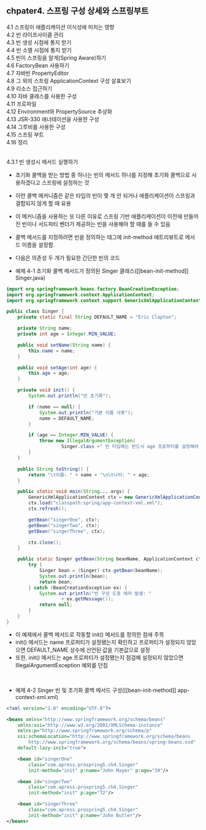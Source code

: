 ## chpater4. 스프링 구성 상세와 스프링부트

4.1 스프링이 애플리케이션 이식성에 미치는 영향 <br>
4.2 빈 라이프사이클 관리 <br>
4.3 빈 생성 시점에 통지 받기 <br>
4.4 빈 소멸 시점에 통지 받기 <br>
4.5 빈이 스프링을 알게(Spring Aware)하기 <br>
4.6 FactoryBean 사용하기 <br>
4.7 자바빈 PropertyEditor <br>
4.8 그 외의 스프링 ApplicationContext 구성 살표보기 <br>
4.9 리소스 접근하기 <br>
4.10 자바 클래스를 사용한 구성 <br>
4.11 프로파일 <br>
4.12 Environment와 PropertySource 추상화 <br>
4.13 JSR-330 애너테이션을 사용한 구성 <br>
4.14 그루비를 사용한 구성 <br>
4.15 스프링 부트 <br>
4.16 정리 <br>
<br>


4.3.1 빈 생성시 메서드 실행하기

* 초기화 콜백을 받는 방법 중 하나는 빈의 메서드 하나를 지정해 초기화 콜백으로 사용하겠다고 스프링에 설정하는 것
* 이런 콜백 메커니즘은 같은 타입의 빈이 몇 개 안 되거나 애플리케이션이 스프링과 결합되지 않게 할 때 유용
* 이 메커니즘을 사용하는 또 다른 이유로 스프링 기반 애플리케이션이 이전에 만들어진 빈이나 서드파티 벤더가 제공하는 빈을 사용해야 할 때를 들 수 있음
* 콜백 메서드를 지정하려면 빈을 정의하는 <bean> 태그에 init-method 애트리뷰트로 메서드 이름을 설정함.
  
* 다음은 의존성 두 개가 필요한 간단한 빈의 코드

* 예제 4-1 초기화 콜백 메서드가 정의된 Singer 클래스([[bean-init-method]] Singer.java)
```java
import org.springframework.beans.factory.BeanCreationException;
import org.springframework.context.ApplicationContext;
import org.springframework.context.support.GenericXmlApplicationContext;

public class Singer {
    private static final String DEFAULT_NAME = "Eric Clapton";

    private String name;
    private int age = Integer.MIN_VALUE;

    public void setName(String name) {
        this.name = name;
    }

    public void setAge(int age) {
        this.age = age;
    }

    private void init() {
        System.out.println("빈 초기화");

        if (name == null) {
            System.out.println("기본 이름 사용");
            name = DEFAULT_NAME;
        }

        if (age == Integer.MIN_VALUE) {
            throw new IllegalArgumentException(
                    Singer.class +" 빈 타입에는 반드시 age 프로퍼티를 설정해야 합니다.");
        }
    }

    public String toString() {
        return "\t이름: " + name + "\n\t나이: " + age;
    }

    public static void main(String... args) {
        GenericXmlApplicationContext ctx = new GenericXmlApplicationContext();
        ctx.load("classpath:spring/app-context-xml.xml");
        ctx.refresh();

        getBean("singerOne", ctx);
        getBean("singerTwo", ctx);
        getBean("singerThree", ctx);

        ctx.close();
    }

    public static Singer getBean(String beanName, ApplicationContext ctx) {
        try {
            Singer bean = (Singer) ctx.getBean(beanName);
            System.out.println(bean);
            return bean;
        } catch (BeanCreationException ex) {
            System.out.println("빈 구성 도중 에러 발생: "
                    + ex.getMessage());
            return null;
        }
    }
}
```

* 이 예제에서 콜백 메서드로 작동할 init() 메서드를 정의한 점에 주목
* init() 메서드는 name 프로퍼티가 설정됐는지 확인하고 프로퍼티가 설정되지 않았으면 DEFAULT_NAME 상수에 선언된 값을 기본값으로 설정
* 또한, init() 메서드는 age 프로퍼티가 설정됐는지 점검해 설정되지 않았으면 IllegalArgumentException 예외를 던짐

<br>

* 예제 4-2 Singer 빈 및 초기화 콜백 메서드 구성([[bean-init-method]] app-context-xml.xml)
```xml
<?xml version="1.0" encoding="UTF-8"?>

<beans xmlns="http://www.springframework.org/schema/beans"
    xmlns:xsi="http://www.w3.org/2001/XMLSchema-instance"
    xmlns:p="http://www.springframework.org/schema/p"
    xsi:schemaLocation="http://www.springframework.org/schema/beans
        http://www.springframework.org/schema/beans/spring-beans.xsd"
    default-lazy-init="true">

    <bean id="singerOne"
        class="com.apress.prospring5.ch4.Singer"
        init-method="init" p:name="John Mayer" p:age="39"/>

    <bean id="singerTwo"
        class="com.apress.prospring5.ch4.Singer"
        init-method="init" p:age="72"/>

    <bean id="singerThree"
        class="com.apress.prospring5.ch4.Singer"
        init-method="init" p:name="John Butler"/>
</beans>
```

